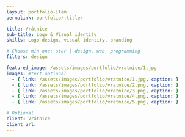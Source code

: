 ```yaml
---
layout: portfolio-item
permalink: portfolio/:title/

title: Vrátnice
sub-title: Logo & Visual identity
skills: Logo design, visual identity, branding

# Choose min one: star | design, web, programming
filters: design

featured_image: /assets/images/portfolio/vratnice/1.jpg
images: #text optional
  - { link: /assets/images/portfolio/vratnice/1.jpg, caption: }
  - { link: /assets/images/portfolio/vratnice/2.png, caption: }
  - { link: /assets/images/portfolio/vratnice/3.png, caption: }
  - { link: /assets/images/portfolio/vratnice/4.png, caption: }
  - { link: /assets/images/portfolio/vratnice/5.png, caption: }

# Optional
client: Vrátnice
client_url:
---
```

